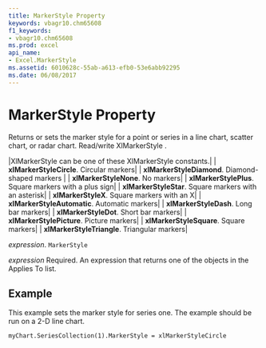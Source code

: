 ```yaml
---
title: MarkerStyle Property
keywords: vbagr10.chm65608
f1_keywords:
- vbagr10.chm65608
ms.prod: excel
api_name:
- Excel.MarkerStyle
ms.assetid: 6010628c-55ab-a613-efb0-53e6abb92295
ms.date: 06/08/2017
---
```



# MarkerStyle Property

Returns or sets the marker style for a point or series in a line chart, scatter chart, or radar chart. Read/write XlMarkerStyle .



|XlMarkerStyle can be one of these XlMarkerStyle constants.|
| **xlMarkerStyleCircle**. Circular markers|
| **xlMarkerStyleDiamond**. Diamond-shaped markers |
| **xlMarkerStyleNone**. No markers|
| **xlMarkerStylePlus**. Square markers with a plus sign|
| **xlMarkerStyleStar**. Square markers with an asterisk|
| **xlMarkerStyleX**. Square markers with an X|
| **xlMarkerStyleAutomatic**. Automatic markers|
| **xlMarkerStyleDash**. Long bar markers|
| **xlMarkerStyleDot**. Short bar markers|
| **xlMarkerStylePicture**. Picture markers|
| **xlMarkerStyleSquare**. Square markers|
| **xlMarkerStyleTriangle**. Triangular markers|

 _expression_. `MarkerStyle`

 _expression_ Required. An expression that returns one of the objects in the Applies To list.

## Example

This example sets the marker style for series one. The example should be run on a 2-D line chart.


```vb
myChart.SeriesCollection(1).MarkerStyle = xlMarkerStyleCircle
```


